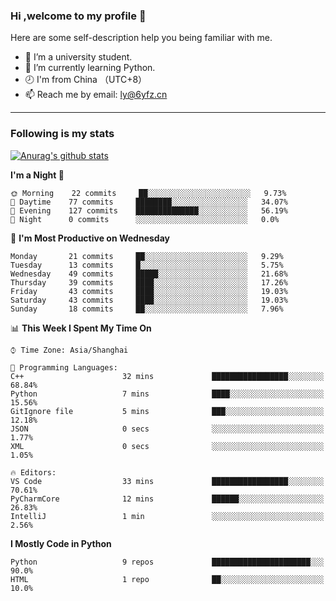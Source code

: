### Hi ,welcome to my profile 👋
Here are some self-description help you being familiar with me.
<!--
**liuyunfz/liuyunfz** is a ✨ _special_ ✨ repository because its `README.md` (this file) appears on your GitHub profile.
- 👯 I’m looking to collaborate on ...
- 🤔 I’m looking for help with ...
Here are some ideas to get you started:
-->
- 🏫 I’m a university student.
- 💪 I’m currently learning Python.
- 🕗 I'm from China （UTC+8）
- 📫 Reach me by email: [ly@6yfz.cn](mailto:ly@6yfz.cn)
  
---
### Following is my stats
  
[![Anurag's github stats](https://github-readme-stats.vercel.app/api?username=liuyunfz)](https://github.com/anuraghazra/github-readme-stats)
  
<!--START_SECTION:waka-->
**I'm a Night 🦉** 

```text
🌞 Morning    22 commits     ██░░░░░░░░░░░░░░░░░░░░░░░   9.73% 
🌆 Daytime    77 commits     ████████░░░░░░░░░░░░░░░░░   34.07% 
🌃 Evening    127 commits    ██████████████░░░░░░░░░░░   56.19% 
🌙 Night      0 commits      ░░░░░░░░░░░░░░░░░░░░░░░░░   0.0%

```
📅 **I'm Most Productive on Wednesday** 

```text
Monday       21 commits     ██░░░░░░░░░░░░░░░░░░░░░░░   9.29% 
Tuesday      13 commits     █░░░░░░░░░░░░░░░░░░░░░░░░   5.75% 
Wednesday    49 commits     █████░░░░░░░░░░░░░░░░░░░░   21.68% 
Thursday     39 commits     ████░░░░░░░░░░░░░░░░░░░░░   17.26% 
Friday       43 commits     ████░░░░░░░░░░░░░░░░░░░░░   19.03% 
Saturday     43 commits     ████░░░░░░░░░░░░░░░░░░░░░   19.03% 
Sunday       18 commits     ██░░░░░░░░░░░░░░░░░░░░░░░   7.96%

```


📊 **This Week I Spent My Time On** 

```text
⌚︎ Time Zone: Asia/Shanghai

💬 Programming Languages: 
C++                      32 mins             █████████████████░░░░░░░░   68.84% 
Python                   7 mins              ████░░░░░░░░░░░░░░░░░░░░░   15.56% 
GitIgnore file           5 mins              ███░░░░░░░░░░░░░░░░░░░░░░   12.18% 
JSON                     0 secs              ░░░░░░░░░░░░░░░░░░░░░░░░░   1.77% 
XML                      0 secs              ░░░░░░░░░░░░░░░░░░░░░░░░░   1.05%

🔥 Editors: 
VS Code                  33 mins             █████████████████░░░░░░░░   70.61% 
PyCharmCore              12 mins             ██████░░░░░░░░░░░░░░░░░░░   26.83% 
IntelliJ                 1 min               ░░░░░░░░░░░░░░░░░░░░░░░░░   2.56%

```

**I Mostly Code in Python** 

```text
Python                   9 repos             ██████████████████████░░░   90.0% 
HTML                     1 repo              ██░░░░░░░░░░░░░░░░░░░░░░░   10.0%

```



<!--END_SECTION:waka-->
